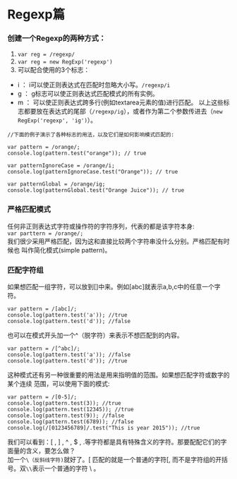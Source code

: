# Regexp篇

### 创建一个Regexp的两种方式：<br >
1. ```var reg = /regexp/``` <br >
2. ```var reg = new RegExp('regexp')``` <br >
3. 可以配合使用的3个标志：<br >
* i ： i可以使正则表达式在匹配时忽略大小写。```/regexp/i```
* g ： g标志可以使正则表达式匹配模式的所有实例。
* m ： 可以使正则表达式跨多行(例如textarea元素的值)进行匹配。
以上这些标志都要放在表达式的尾部（```/regexp/ig```），或者作为第二个参数传进去（```new RegExp('regexp', 'ig')```）。


```
//下面的例子演示了各种标志的用法，以及它们是如何影响模式匹配的:

var pattern = /orange/; 
console.log(pattern.test("orange")); // true

var patternIgnoreCase = /orange/i;
console.log(patternIgnoreCase.test("Orange")); // true

var patternGlobal = /orange/ig;
console.log(patternGlobal.test("Orange Juice")); // true
```

### 严格匹配模式

任何非正则表达式字符或操作符的字符序列，代表的都是该字符本身:<br>
```var parttern = /orange/;```<br>
我们很少采用严格匹配，因为这和直接比较两个字符串没什么分别。严格匹配有时候也 叫作简化模式(simple pattern)。

### 匹配字符组

如果想匹配一组字符，可以放到[]中来。例如[abc]就表示a,b,c中的任意一个字符。

```
var pattern = /[abc]/;
console.log(pattern.test('a')); //true
console.log(pattern.test('d')); //false
```
也可以在模式开头加一个^（脱字符）来表示不想匹配到的内容。
```
var pattern = /[^abc]/;
console.log(pattern.test('a')); //false
console.log(pattern.test('d')); //true
```
这种模式还有另一种很重要的用法是用来指明值的范围。如果想匹配字符或数字的某个连续 范围，可以使用下面的模式:

```
var pattern = /[0-5]/;
console.log(pattern.test(3)); //true 
console.log(pattern.test(12345)); //true 
console.log(pattern.test(9)); //false 
console.log(pattern.test(6789)); //false 
console.log(/[0123456789]/.test("This is year 2015")); //true
```

我们可以看到：[ , ] , ^ , $ , .等字符都是具有特殊含义的字符。那要配配它们的字面量的含义，要怎么做？<br>
加一个```\（反斜线字符)```就好了。\[ 匹配的就是一个普通的字符[, 而不是字符组的开括号。双```\\```表示一个普通的字符 \ 。








